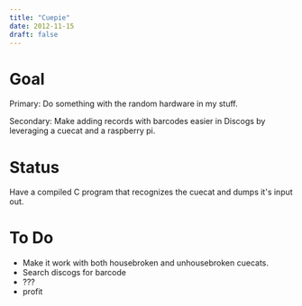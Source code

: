 ```yaml
---
title: "Cuepie"
date: 2012-11-15
draft: false
---
```


# Goal 

Primary: Do something with the random hardware in my stuff.

Secondary: Make adding records with barcodes easier in Discogs by leveraging a cuecat and a raspberry pi.

# Status

Have a compiled C program that recognizes the cuecat and dumps it's input out.

# To Do

- Make it work with both housebroken and unhousebroken cuecats.
- Search discogs for barcode 
- ???
- profit
